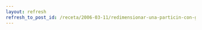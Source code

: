 ```yaml
---
layout: refresh
refresh_to_post_id: /receta/2006-03-11/redimensionar-una-particin-con-gparted-live-cd
---
```

